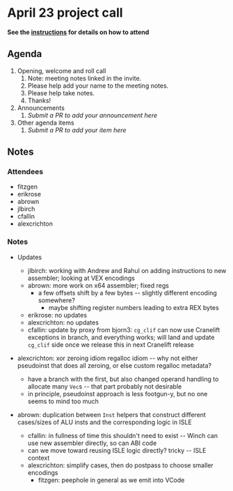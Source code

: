 # April 23 project call

**See the [instructions](../README.md) for details on how to attend**

## Agenda
1. Opening, welcome and roll call
    1. Note: meeting notes linked in the invite.
    1. Please help add your name to the meeting notes.
    1. Please help take notes.
    1. Thanks!
1. Announcements
    1. _Submit a PR to add your announcement here_
1. Other agenda items
    1. _Submit a PR to add your item here_

## Notes

### Attendees

- fitzgen
- erikrose
- abrown
- jlbirch
- cfallin
- alexcrichton

### Notes

- Updates
  - jlbirch: working with Andrew and Rahul on adding instructions to new
    assembler; looking at VEX encodings
  - abrown: more work on x64 assembler; fixed regs
    - a few offsets shift by a few bytes -- slightly different encoding
      somewhere?
      - maybe shifting register numbers leading to extra REX bytes
  - erikrose: no updates
  - alexcrichton: no updates
  - cfallin: update by proxy from bjorn3: `cg_clif` can now use Cranelift
    exceptions in branch, and everything works; will land and update `cg_clif`
    side once we release this in next Cranelift release

- alexcrichton: xor zeroing idiom regalloc idiom -- why not either pseudoinst
  that does all zeroing, or else custom regalloc metadata?
  - have a branch with the first, but also changed operand handling to allocate
    many `Vec`s -- that part probably not desirable
  - in principle, pseudoinst approach is less footgun-y, but no one seems to
    mind too much

- abrown: duplication between `Inst` helpers that construct different
  cases/sizes of ALU insts and the corresponding logic in ISLE
  - cfallin: in fullness of time this shouldn't need to exist -- Winch can use
    new assembler directly, so can ABI code
  - can we move toward reusing ISLE logic directly? tricky -- ISLE context
  - alexcrichton: simplify cases, then do postpass to choose smaller encodings
    - fitzgen: peephole in general as we emit into VCode
